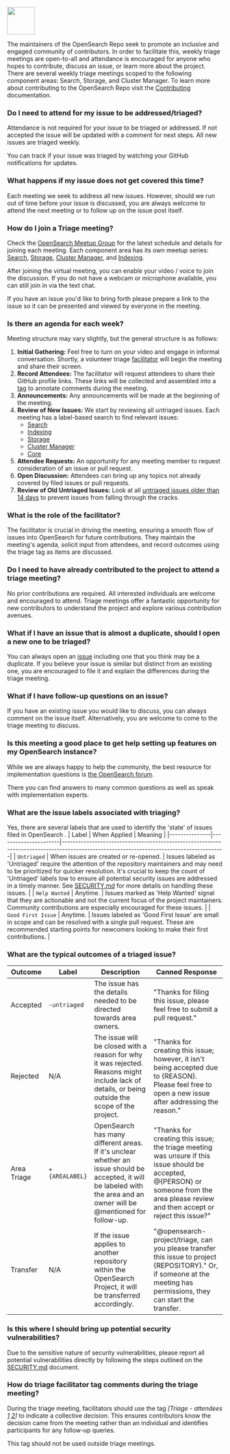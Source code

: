 <img src="https://opensearch.org/assets/img/opensearch-logo-themed.svg" height="64px">

The maintainers of the OpenSearch Repo seek to promote an inclusive and engaged community of contributors. In order to facilitate this, weekly triage meetings are open-to-all and attendance is encouraged for anyone who hopes to contribute, discuss an issue, or learn more about the project. There are several weekly triage meetings scoped to the following component areas: Search, Storage, and Cluster Manager. To learn more about contributing to the OpenSearch Repo visit the [Contributing](./CONTRIBUTING.md) documentation.

### Do I need to attend for my issue to be addressed/triaged?

Attendance is not required for your issue to be triaged or addressed.  If not accepted the issue will be updated with a comment for next steps.  All new issues are triaged weekly.

You can track if your issue was triaged by watching your GitHub notifications for updates.

### What happens if my issue does not get covered this time?

Each meeting we seek to address all new issues. However, should we run out of time before your issue is discussed, you are always welcome to attend the next meeting or to follow up on the issue post itself.

### How do I join a Triage meeting?

 Check the [OpenSearch Meetup Group](https://www.meetup.com/opensearch/) for the latest schedule and details for joining each meeting. Each component area has its own meetup series: [Search](https://www.meetup.com/opensearch/events/300929493/), [Storage](https://www.meetup.com/opensearch/events/299907409/), [Cluster Manager](https://www.meetup.com/opensearch/events/301082218/), and [Indexing](https://www.meetup.com/opensearch/events/301734024/).

After joining the virtual meeting, you can enable your video / voice to join the discussion.  If you do not have a webcam or microphone available, you can still join in via the text chat.

If you have an issue you'd like to bring forth please prepare a link to the issue so it can be presented and viewed by everyone in the meeting.

### Is there an agenda for each week?

Meeting structure may vary slightly, but the general structure is as follows:

1. **Initial Gathering:** Feel free to turn on your video and engage in informal conversation. Shortly, a volunteer triage [facilitator](#what-is-the-role-of-the-facilitator) will begin the meeting and share their screen.
2. **Record Attendees:** The facilitator will request attendees to share their GitHub profile links. These links will be collected and assembled into a [tag](#how-do-triage-facilitator-tag-comments-during-the-triage-meeting) to annotate comments during the meeting.
3. **Announcements:** Any announcements will be made at the beginning of the meeting.
4. **Review of New Issues:** We start by reviewing all untriaged issues. Each meeting has a label-based search to find relevant issues:
   - [Search](https://github.com/opensearch-project/OpenSearch/issues?q=is%3Aissue+is%3Aopen+label%3Auntriaged+label%3A%22Search%22%2C%22Search%3ARemote+Search%22%2C%22Search%3AResiliency%22%2C%22Search%3APerformance%22%2C%22Search%3ARelevance%22%2C%22Search%3AAggregations%22%2C%22Search%3AQuery+Capabilities%22%2C%22Search%3AQuery+Insights%22%2C%22Search%3ASearchable+Snapshots%22%2C%22Search%3AUser+Behavior+Insights%22)
   - [Indexing](https://github.com/opensearch-project/OpenSearch/issues?q=is%3Aissue+is%3Aopen+label%3Auntriaged+label%3A%22Indexing%3AReplication%22%2C%22Indexing%22%2C%22Indexing%3APerformance%22%2C%22Indexing+%26+Search%22%2C)
   - [Storage](https://github.com/opensearch-project/OpenSearch/issues?q=is%3Aissue+is%3Aopen+label%3Auntriaged+label%3AStorage%2C%22Storage%3AResiliency%22%2C%22Storage%3APerformance%22%2C%22Storage%3ASnapshots%22%2C%22Storage%3ARemote%22%2C%22Storage%3ADurability%22)
   - [Cluster Manager](https://github.com/opensearch-project/OpenSearch/issues?q=is%3Aissue+is%3Aopen+label%3Auntriaged+label%3A%22Cluster+Manager%22%2C%22ClusterManager%3ARemoteState%22)
   - [Core](https://github.com/opensearch-project/OpenSearch/issues?q=is%3Aissue+is%3Aopen+label%3Auntriaged+-label%3A%22Search%22%2C%22Search%3ARemote+Search%22%2C%22Search%3AResiliency%22%2C%22Search%3APerformance%22%2C%22Search%3ARelevance%22%2C%22Search%3AAggregations%22%2C%22Search%3AQuery+Capabilities%22%2C%22Search%3AQuery+Insights%22%2C%22Search%3ASearchable+Snapshots%22%2C%22Search%3AUser+Behavior+Insights%22%2C%22Storage%22%2C%22Storage%3AResiliency%22%2C%22Storage%3APerformance%22%2C%22Storage%3ASnapshots%22%2C%22Storage%3ARemote%22%2C%22Storage%3ADurability%22%2C%22Cluster+Manager%22%2C%22ClusterManager%3ARemoteState%22%2C%22Indexing%3AReplication%22%2C%22Indexing%22%2C%22Indexing%3APerformance%22%2C%22Indexing+%26+Search%22)
5. **Attendee Requests:** An opportunity for any meeting member to request consideration of an issue or pull request.
6. **Open Discussion:** Attendees can bring up any topics not already covered by filed issues or pull requests.
7. **Review of Old Untriaged Issues:** Look at all [untriaged issues older than 14 days](https://peternied.github.io/redirect/issue_search.html?owner=opensearch-project&repo=OpenSearch&tag=untriaged&created-since-days=14) to prevent issues from falling through the cracks.

### What is the role of the facilitator?

The facilitator is crucial in driving the meeting, ensuring a smooth flow of issues into OpenSearch for future contributions. They maintain the meeting's agenda, solicit input from attendees, and record outcomes using the triage tag as items are discussed.

### Do I need to have already contributed to the project to attend a triage meeting?

No prior contributions are required. All interested individuals are welcome and encouraged to attend. Triage meetings offer a fantastic opportunity for new contributors to understand the project and explore various contribution avenues.

### What if I have an issue that is almost a duplicate, should I open a new one to be triaged?

You can always open an [issue](https://github.com/opensearch-project/OpenSearch/issues/new/choose) including one that you think may be a duplicate. If you believe your issue is similar but distinct from an existing one, you are encouraged to file it and explain the differences during the triage meeting.

### What if I have follow-up questions on an issue?

If you have an existing issue you would like to discuss, you can always comment on the issue itself. Alternatively, you are welcome to come to the triage meeting to discuss.

### Is this meeting a good place to get help setting up features on my OpenSearch instance?

While we are always happy to help the community, the best resource for implementation questions is [the OpenSearch forum](https://forum.opensearch.org/).

There you can find answers to many common questions as well as speak with implementation experts.

### What are the issue labels associated with triaging?

Yes, there are several labels that are used to identify the 'state' of issues filed in OpenSearch .
| Label         | When Applied         | Meaning                                                                                                                                 |
|---------------|----------------------|-----------------------------------------------------------------------------------------------------------------------------------------|
| `Untriaged` | When issues are created or re-opened. | Issues labeled as 'Untriaged' require the attention of the repository maintainers and may need to be prioritized for quicker resolution. It's crucial to keep the count of 'Untriaged' labels low to ensure all potential security issues are addressed in a timely manner. See [SECURITY.md](https://github.com/opensearch-project/OpenSearch/blob/main/SECURITY.md) for more details on handling these issues. |
| `Help Wanted` | Anytime. | Issues marked as 'Help Wanted' signal that they are actionable and not the current focus of the project maintainers. Community contributions are especially encouraged for these issues. |
| `Good First Issue` | Anytime. | Issues labeled as 'Good First Issue' are small in scope and can be resolved with a single pull request. These are recommended starting points for newcomers looking to make their first contributions. |

### What are the typical outcomes of a triaged issue?

| Outcome      | Label            | Description                                                                                                                                                                                      | Canned Response                                                                                                                                                           |
|--------------|------------------|--------------------------------------------------------------------------------------------------------------------------------------------------------------------------------------------------|---------------------------------------------------------------------------------------------------------------------------------------------------------------------------|
| Accepted     | `-untriaged`     | The issue has the details needed to be directed towards area owners.                                                                                                                            | "Thanks for filing this issue, please feel free to submit a pull request."                                                                                                 |
| Rejected     | N/A              | The issue will be closed with a reason for why it was rejected. Reasons might include lack of details, or being outside the scope of the project.                                               | "Thanks for creating this issue; however, it isn't being accepted due to {REASON}. Please feel free to open a new issue after addressing the reason."                                |
| Area Triage  | `+{AREALABEL}`  | OpenSearch has many different areas. If it's unclear whether an issue should be accepted, it will be labeled with the area and an owner will be @mentioned for follow-up.                        | "Thanks for creating this issue; the triage meeting was unsure if this issue should be accepted, @{PERSON} or someone from the area please review and then accept or reject this issue?" |
| Transfer     | N/A              | If the issue applies to another repository within the OpenSearch Project, it will be transferred accordingly.                                                                                    | "@opensearch-project/triage, can you please transfer this issue to project {REPOSITORY}." Or, if someone at the meeting has permissions, they can start the transfer.        |

### Is this where I should bring up potential security vulnerabilities?

Due to the sensitive nature of security vulnerabilities, please report all potential vulnerabilities directly by following the steps outlined on the [SECURITY.md](https://github.com/opensearch-project/OpenSearch/blob/main/SECURITY.md) document.

### How do triage facilitator tag comments during the triage meeting?

During the triage meeting, facilitators should use the tag _[Triage - attendees [1](#Profile_link) [2](#Profile_link)]_ to indicate a collective decision. This ensures contributors know the decision came from the meeting rather than an individual and identifies participants for any follow-up queries.

This tag should not be used outside triage meetings.

